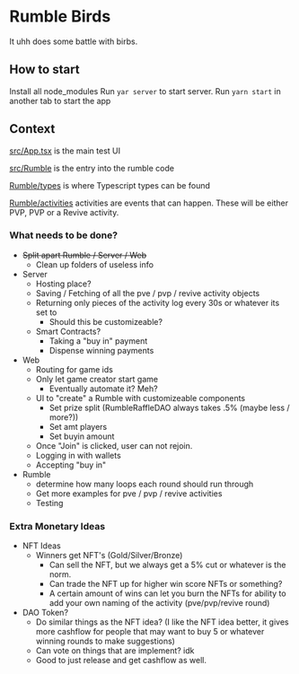 # Rumble Birds

It uhh does some battle with birbs.


## How to start

Install all node_modules
Run `yar server` to start server.
Run `yarn start` in another tab to start the app


## Context

[src/App.tsx](src/App.tsx) is the main test UI

[src/Rumble](src/Rumble/) is the entry into the rumble code

[Rumble/types](src/Rumble/types/) is where Typescript types can be found

[Rumble/activities](src/Rumble/activities/) activities are events that can happen. These will be either PVP, PVP or a Revive activity.

### What needs to be done?

- ~~Split apart Rumble / Server / Web~~
  - Clean up folders of useless info
- Server
  - Hosting place?
  - Saving / Fetching of all the pve / pvp / revive activity objects
  - Returning only pieces of the activity log every 30s or whatever its set to
    - Should this be customizeable?
  - Smart Contracts?
    - Taking a "buy in" payment
    - Dispense winning payments
- Web
  - Routing for game ids
  - Only let game creator start game
    - Eventually automate it? Meh?
  - UI to "create" a Rumble with customizeable components
    - Set prize split (RumbleRaffleDAO always takes .5% (maybe less / more?))
    - Set amt players
    - Set buyin amount
  - Once "Join" is clicked, user can not rejoin.
  - Logging in with wallets
  - Accepting "buy in"
- Rumble
  - determine how many loops each round should run through
  - Get more examples for pve / pvp / revive activities
  - Testing

### Extra Monetary Ideas

- NFT Ideas
  - Winners get NFT's (Gold/Silver/Bronze)
    - Can sell the NFT, but we always get a 5% cut or whatever is the norm.
    - Can trade the NFT up for higher win score NFTs or something?
    - A certain amount of wins can let you burn the NFTs for ability to add your own naming of the activity (pve/pvp/revive round)
- DAO Token?
  - Do similar things as the NFT idea? (I like the NFT idea better, it gives more cashflow for people that may want to buy 5 or whatever winning rounds to make suggestions)
  - Can vote on things that are implement? idk
  - Good to just release and get cashflow as well.
